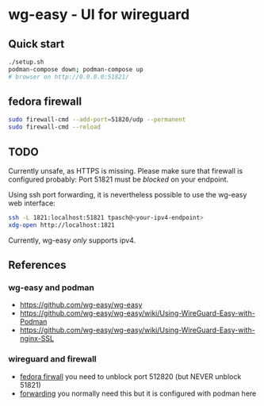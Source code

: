 # wg-easy - UI for wireguard

## Quick start

```bash
./setup.sh
podman-compose down; podman-compose up
# browser on http://0.0.0.0:51821/
```

## fedora firewall

```bash
sudo firewall-cmd --add-port=51820/udp --permanent
sudo firewall-cmd --reload
```

## TODO

Currently unsafe, as HTTPS is missing. Please make sure that firewall is
configured probably: Port 51821 must be _blocked_ on your endpoint.

Using ssh port forwarding, it is nevertheless possible to use the wg-easy
web interface:

```bash
ssh -L 1821:localhost:51821 tpasch@<your-ipv4-endpoint>
xdg-open http://localhost:1821
```

Currently, wg-easy _only_ supports ipv4.

## References

### wg-easy and podman

* https://github.com/wg-easy/wg-easy
* https://github.com/wg-easy/wg-easy/wiki/Using-WireGuard-Easy-with-Podman
* https://github.com/wg-easy/wg-easy/wiki/Using-WireGuard-Easy-with-nginx-SSL

### wireguard and firewall

* [fedora firwall](https://reintech.io/blog/configuring-vpn-wireguard-fedora-38) you need to unblock port 512820 (but NEVER unblock 51821)
* [forwarding](https://discussion.fedoraproject.org/t/how-to-setup-wireguard-vpn-with-firewalld/76896) you normally need this but it is configured with podman here

```bash
```

```bash
```

```bash
```
